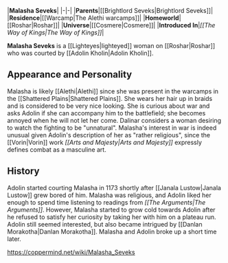 |**Malasha Seveks**|
|-|-|
|**Parents**|[[Brightlord Seveks\|Brightlord Seveks]]|
|**Residence**|[[Warcamp\|The Alethi warcamps]]|
|**Homeworld**|[[Roshar\|Roshar]]|
|**Universe**|[[Cosmere\|Cosmere]]|
|**Introduced In**|*[[The Way of Kings\|The Way of Kings]]*|

**Malasha Seveks** is a [[Lighteyes\|lighteyed]] woman on [[Roshar\|Roshar]] who was courted by [[Adolin Kholin\|Adolin Kholin]].

## Appearance and Personality
Malasha is likely [[Alethi\|Alethi]] since she was present in the warcamps in the [[Shattered Plains\|Shattered Plains]]. She wears her hair up in braids and is considered to be very nice looking.
She is curious about war and asks Adolin if she can accompany him to the battlefield; she becomes annoyed when he will not let her come. Dalinar considers a woman desiring to watch the fighting to be "unnatural". Malasha's interest in war is indeed unusual given Adolin's description of her as "rather religious", since the [[Vorin\|Vorin]] work *[[Arts and Majesty\|Arts and Majesty]]* expressly defines combat as a masculine art.

## History
Adolin started courting Malasha in 1173 shortly after [[Janala Lustow\|Janala Lustow]] grew bored of him. Malasha was religious, and Adolin liked her enough to spend time listening to readings from *[[The Arguments\|The Arguments]]*. However, Malasha started to grow cold towards Adolin after he refused to satisfy her curiosity by taking her with him on a plateau run. Adolin still seemed interested, but also became intrigued by [[Danlan Morakotha\|Danlan Morakotha]]. Malasha and Adolin broke up a short time later.



https://coppermind.net/wiki/Malasha_Seveks